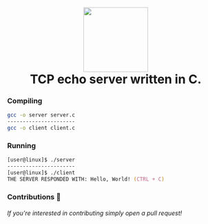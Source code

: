 <h1 align="center">
	<img src="https://img.icons8.com/ios-glyphs/344/server-shutdown.png" width="150px"><br>
    TCP echo server written in C.
</h1>

### Compiling
```zsh
gcc -o server server.c
----------------------
gcc -o client client.c
```
### Running 
```zsh
[user@linux]$ ./server
----------------------
[user@linux]$ ./client 
THE SERVER RESPONDED WITH: Hello, World! (CTRL + C)
```
### Contributions 🎉
###### If you're interested in contributing simply open a pull request!
